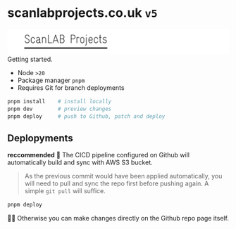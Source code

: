 # scanlabprojects.co.uk `v5`

![](scanlabprojects.png)
Getting started.

- Node `>20`
- Package manager `pnpm`
- Requires Git for branch deployments

```bash
pnpm install    # install locally
pnpm dev        # preview changes
pnpm deploy     # push to Github, patch and deploy
```

## Deplopyments

**reccommended**
🚀 The CICD pipeline configured on Github will automatically build and sync with AWS S3 bucket.

> As the previous commit would have been applied automatically, you will need to pull and sync the repo first before pushing again. A simple `git pull` will suffice.

```bash
pnpm deploy
```

🧑‍💻 Otherwise you can make changes directly on the Github repo page itself.
